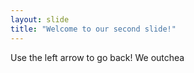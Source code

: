```yaml
---
layout: slide
title: "Welcome to our second slide!"
---
```

Use the left arrow to go back!
We outchea
